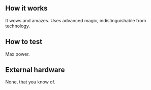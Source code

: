 <!---

This file is used to generate your project datasheet. Please fill in the information below and delete any unused
sections.

You can also include images in this folder and reference them in the markdown. Each image must be less than
512 kb in size, and the combined size of all images must be less than 1 MB.
-->

## How it works

It wows and amazes. Uses advanced magic, indistinguishable from technology.

## How to test

Max power.

## External hardware

None, that you know of.
